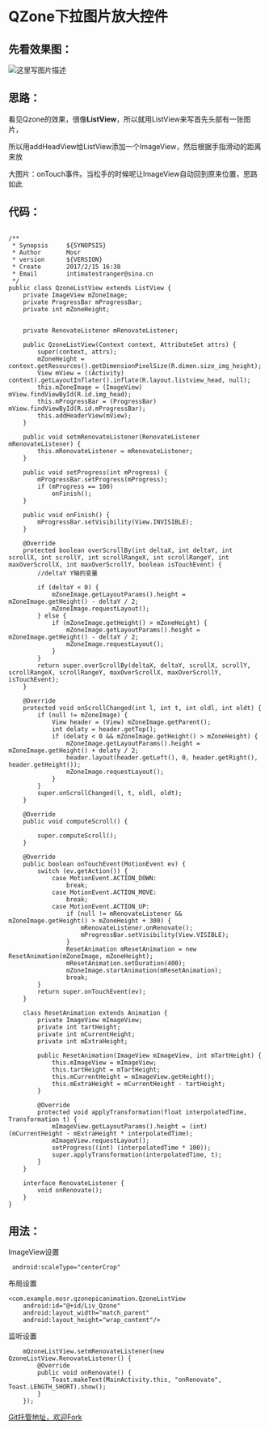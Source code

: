 # QZone下拉图片放大控件



先看效果图：
------



![这里写图片描述](http://img.my.csdn.net/uploads/201702/17/1487327798_2825.gif)


思路：
--
看见Qzone的效果，很像**ListView**，所以就用ListView来写首先头部有一张图片，

所以用addHeadView给ListView添加一个ImageView，然后根据手指滑动的距离来放

大图片：onTouch事件。当松手的时候呢让ImageView自动回到原来位置，思路如此

代码：
---

```

/**
 * Synopsis     ${SYNOPSIS}
 * Author		Mosr
 * version		${VERSION}
 * Create 	    2017/2/15 16:38
 * Email  		intimatestranger@sina.cn
 */
public class QzoneListView extends ListView {
    private ImageView mZoneImage;
    private ProgressBar mProgressBar;
    private int mZoneHeight;


    private RenovateListener mRenovateListener;

    public QzoneListView(Context context, AttributeSet attrs) {
        super(context, attrs);
        mZoneHeight = context.getResources().getDimensionPixelSize(R.dimen.size_img_height);
        View mView = ((Activity) context).getLayoutInflater().inflate(R.layout.listview_head, null);
        this.mZoneImage = (ImageView) mView.findViewById(R.id.img_head);
        this.mProgressBar = (ProgressBar) mView.findViewById(R.id.mProgressBar);
        this.addHeaderView(mView);
    }

    public void setmRenovateListener(RenovateListener mRenovateListener) {
        this.mRenovateListener = mRenovateListener;
    }

    public void setProgress(int mProgress) {
        mProgressBar.setProgress(mProgress);
        if (mProgress == 100)
            onFinish();
    }

    public void onFinish() {
        mProgressBar.setVisibility(View.INVISIBLE);
    }

    @Override
    protected boolean overScrollBy(int deltaX, int deltaY, int scrollX, int scrollY, int scrollRangeX, int scrollRangeY, int maxOverScrollX, int maxOverScrollY, boolean isTouchEvent) {
        //deltaY Y轴的变量

        if (deltaY < 0) {
            mZoneImage.getLayoutParams().height = mZoneImage.getHeight() - deltaY / 2;
            mZoneImage.requestLayout();
        } else {
            if (mZoneImage.getHeight() > mZoneHeight) {
                mZoneImage.getLayoutParams().height = mZoneImage.getHeight() - deltaY / 2;
                mZoneImage.requestLayout();
            }
        }
        return super.overScrollBy(deltaX, deltaY, scrollX, scrollY, scrollRangeX, scrollRangeY, maxOverScrollX, maxOverScrollY, isTouchEvent);
    }

    @Override
    protected void onScrollChanged(int l, int t, int oldl, int oldt) {
        if (null != mZoneImage) {
            View header = (View) mZoneImage.getParent();
            int delaty = header.getTop();
            if (delaty < 0 && mZoneImage.getHeight() > mZoneHeight) {
                mZoneImage.getLayoutParams().height = mZoneImage.getHeight() + delaty / 2;
                header.layout(header.getLeft(), 0, header.getRight(), header.getHeight());
                mZoneImage.requestLayout();
            }
        }
        super.onScrollChanged(l, t, oldl, oldt);
    }

    @Override
    public void computeScroll() {

        super.computeScroll();
    }

    @Override
    public boolean onTouchEvent(MotionEvent ev) {
        switch (ev.getAction()) {
            case MotionEvent.ACTION_DOWN:
                break;
            case MotionEvent.ACTION_MOVE:
                break;
            case MotionEvent.ACTION_UP:
                if (null != mRenovateListener && mZoneImage.getHeight() > mZoneHeight + 300) {
                    mRenovateListener.onRenovate();
                    mProgressBar.setVisibility(View.VISIBLE);
                }
                ResetAnimation mResetAnimation = new ResetAnimation(mZoneImage, mZoneHeight);
                mResetAnimation.setDuration(400);
                mZoneImage.startAnimation(mResetAnimation);
                break;
        }
        return super.onTouchEvent(ev);
    }

    class ResetAnimation extends Animation {
        private ImageView mImageView;
        private int tartHeight;
        private int mCurrentHeight;
        private int mExtraHeight;

        public ResetAnimation(ImageView mImageView, int mTartHeight) {
            this.mImageView = mImageView;
            this.tartHeight = mTartHeight;
            this.mCurrentHeight = mImageView.getHeight();
            this.mExtraHeight = mCurrentHeight - tartHeight;
        }

        @Override
        protected void applyTransformation(float interpolatedTime, Transformation t) {
            mImageView.getLayoutParams().height = (int) (mCurrentHeight - mExtraHeight * interpolatedTime);
            mImageView.requestLayout();
            setProgress((int) (interpolatedTime * 100));
            super.applyTransformation(interpolatedTime, t);
        }
    }

    interface RenovateListener {
        void onRenovate();
    }
}
```

用法：
---
ImageView设置

     android:scaleType="centerCrop"

布局设置

    <com.example.mosr.qzonepicanimation.QzoneListView
        android:id="@+id/Liv_Qzone"
        android:layout_width="match_parent"
        android:layout_height="wrap_content"/>

监听设置

        mQzoneListView.setmRenovateListener(new QzoneListView.RenovateListener() {
            @Override
            public void onRenovate() {
                Toast.makeText(MainActivity.this, "onRenovate", Toast.LENGTH_SHORT).show();
            }
        });


[Git托管地址，欢迎Fork](https://github.com/StrangerMosr/GitUsingProject.git)
